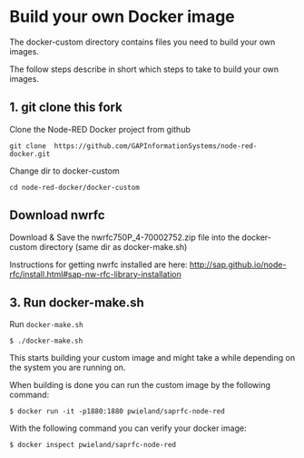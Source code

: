 # Build your own Docker image

The docker-custom directory contains files you need to build your own images.

The follow steps describe in short which steps to take to build your own images.

## 1. git clone this fork

Clone the Node-RED Docker project from github
```shell script
git clone  https://github.com/GAPInformationSystems/node-red-docker.git
```

Change dir to docker-custom
```shell script
cd node-red-docker/docker-custom
```

## Download nwrfc
Download & Save the nwrfc750P_4-70002752.zip file into the docker-custom directory (same dir as docker-make.sh)

Instructions for getting nwrfc installed are here: http://sap.github.io/node-rfc/install.html#sap-nw-rfc-library-installation



## 3. **Run docker-make.sh**

Run `docker-make.sh`

```shell script
$ ./docker-make.sh
```

This starts building your custom image and might take a while depending on the system you are running on.

When building is done you can run the custom image by the following command:

```shell script
$ docker run -it -p1880:1880 pwieland/saprfc-node-red
```

With the following command you can verify your docker image:

```shell script
$ docker inspect pwieland/saprfc-node-red
```
